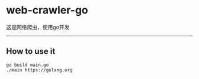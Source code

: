 # web-crawler-go
这是网络爬虫，使用go开发

---
## How to use it

```shell
go build main.go
./main https://golang.org
```
